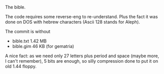 The bible. 

The code requires some reverse-eng to re-understand. Plus the fact it was done on DOS with hebrew characters (Ascii 128 stands for Aleph).

The commit is without

- bible.txt 1.42 MB
- bible.gim 46 KB (for gematria)

A nice fact: as we need only 27 letters plus period and space (maybe more, I can't remember), 5 bits are enough, so silly compression done to put it on old 1.44 floppy.
